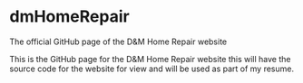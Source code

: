 # dmHomeRepair
The official GitHub page of the D&amp;M Home Repair website

This is the GitHub page for the D&amp;M Home Repair website this will have the source code for the website for view and will be used as part of my resume.
